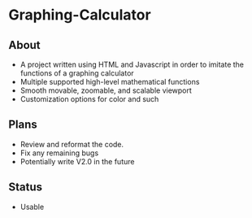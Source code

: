 # Graphing-Calculator
## About
- A project written using HTML and Javascript in order to imitate the functions of a graphing calculator
- Multiple supported high-level mathematical functions
- Smooth movable, zoomable, and scalable viewport
- Customization options for color and such
## Plans
- Review and reformat the code.
- Fix any remaining bugs
- Potentially write V2.0 in the future
## Status
- Usable
